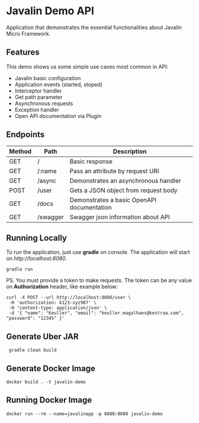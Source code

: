 # Javalin Demo API

Application that demonstrates the essential functionalities about Javalin Micro Framework.

## Features 

This demo shows us some simple use cases most common in API:

   * Javalin basic configuration 
   * Application events (started, stoped)
   * Interceptor handler
   * Get path parameter
   * Asynchronous requests
   * Exception handler
   * Open API documentation via Plugin

## Endpoints

| Method | Path     | Description   |
|--------|----------|--------------------------------------|
| GET    | /        | Basic response                       |
| GET    | /:name   | Pass an attribute by request URI     |
| GET    | /async   | Demonstrates an asynchronous handler | 
| POST   | /user    | Gets a JSON object from request body |
| GET    | /docs    | Demonstrates a basic OpenAPI documentation |
| GET    | /swagger | Swagger json information about API   |

## Running Locally

To run the application, just use **gradle** on console. The application will start on *http://localhost:8080*.

```shell script
gradle run
```

PS. You must provide a token to make requests. The token can be any value on **Authorization** header, like example below:
 
 ```shell script
curl -X POST --url http://localhost:8080/user \
  -H 'authorization: k123-xyz987' \
  -H 'content-type: application/json' \
  -d '{ "name": "Keuller", "email": "keuller.magalhaes@kestraa.com", "password": "12345" }'
```

## Generate Uber JAR

```shell script
 gradle clean build
```

## Generate Docker Image

```shell script
docker build . -t javalin-demo
```

## Running Docker Image

```shell script
docker run --rm --name=javalinapp -p 8080:8080 javalin-demo
```
